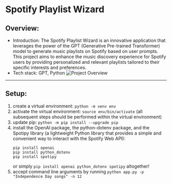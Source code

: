 # Spotify Playlist Wizard

## Overview:

- Introduction: The Spotify Playlist Wizard is an innovative application that leverages the power of the GPT (Generative Pre-trained Transformer) model to generate music playlists on Spotify based on user prompts. This project aims to enhance the music discovery experience for Spotify users by providing personalized and relevant playlists tailored to their specific interests and preferences.
- Tech stack: GPT, Python
  ![Project Overview](/playlist_generator.gif)

---

## Setup:

1. create a virtual environment: `python -m venv env`
2. activate the virtual environment: `source env/bin/activate` (all subsequent steps should be performed within the virtual environment)
3. update pip: `python -m pip install --upgrade pip`
4. install the OpenAI package, the python-dotenv package, and the Spotipy library (a lightweight Python library that provides a simple and convenient way to interact with the Spotify Web API):
   ```
   pip install openai
   pip install python_dotenv
   pip install spotipy
   ```
   or simply `pip install openai python_dotenv spotipy` altogether!
5. accept command line arguments by running `python app.py -p "Independence Day songs" -n 12`
